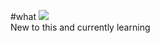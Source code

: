 #what
<img src="https://images.unsplash.com/photo-1443453489887-98f56bc5bb38?dpr=1.1&fit=crop&fm=jpg&h=625&w=1250">
<br>
New to this and currently learning
